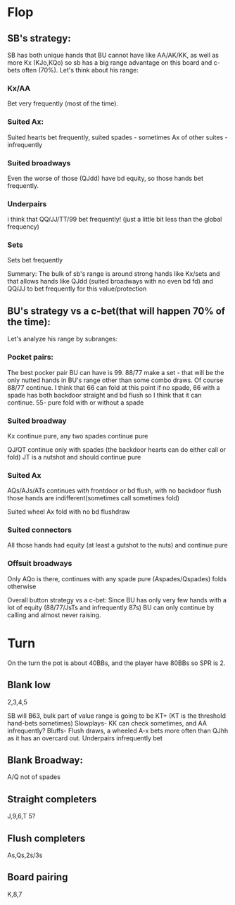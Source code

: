 # Flop
## SB's strategy:

SB has both unique hands that BU cannot have like AA/AK/KK, as well as more Kx (KJo,KQo) so sb has a big range advantage on this board and c-bets often (70%).
Let's think about his range:

### Kx/AA
Bet very frequently (most of the time).

### Suited Ax:
Suited hearts bet frequently, suited spades - sometimes
Ax of other suites - infrequently

### Suited broadways
Even the worse of those (QJdd) have bd equity, so those hands bet frequently.


### Underpairs
i think that QQ/JJ/TT/99 bet frequently! (just a little bit less than the global frequency)
### Sets
Sets bet frequently

Summary: The bulk of sb's range is around strong hands like Kx/sets and that allows hands like QJdd (suited broadways with no even bd fd) and QQ/JJ  to bet frequently for this value/protection


## BU's strategy vs a c-bet(that will happen 70% of the time):

Let's analyze his range by subranges:

### Pocket pairs:


The best pocker pair BU can have is 99.
88/77 make a set - that will be the only nutted hands in BU's range other than some combo draws. Of course 88/77 continue. I think that 66 can fold at this point if no spade, 66 with a spade has both backdoor straight and bd flush so I think that it can continue.
55- pure fold with or without a spade

### Suited broadway
Kx continue pure, any two spades continue pure

QJ/QT continue only with spades (the backdoor hearts can do either call or fold)
JT is a nutshot and should continue pure

### Suited Ax
AQs/AJs/ATs continues with frontdoor or bd flush, with no backdoor flush those hands are indifferent(sometimes call sometimes fold)

Suited wheel Ax fold with no bd flushdraw

### Suited connectors
All those hands had equity (at least a gutshot to the nuts) and continue pure

### Offsuit broadways
Only AQo is there, continues with any spade pure (Aspades/Qspades) folds otherwise

Overall button strategy vs a c-bet: Since BU has only very few hands with a lot of equity (88/77/JsTs and infrequently 87s) BU can only continue by calling and almost never raising.


# Turn

On the turn the pot is about 40BBs, and the player have 80BBs so SPR is 2.

## Blank low
2,3,4,5

SB will B63, bulk part of value range is going to be KT+ (KT is the threshold hand-bets sometimes)
Slowplays- KK can check sometimes, and AA infrequently?
Bluffs- Flush draws, a wheeled A-x bets more often than QJhh as it has an overcard out.
Underpairs infrequently bet

## Blank Broadway:
A/Q not of spades







## Straight completers
J,9,6,T
5?

## Flush completers
As,Qs,2s/3s

## Board pairing
K,8,7



